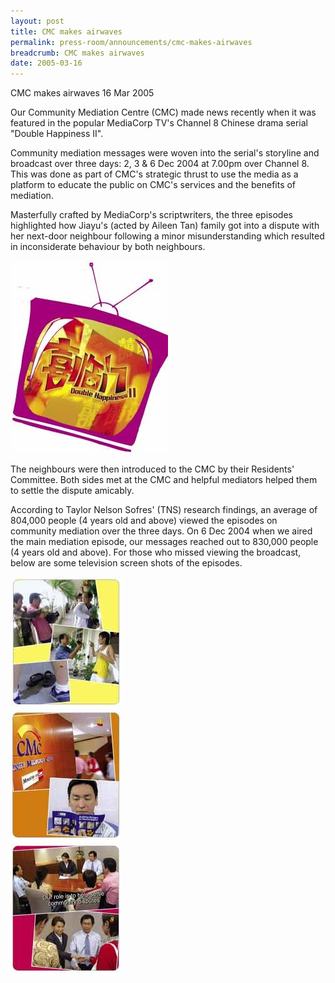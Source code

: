 ```yaml
---
layout: post
title: CMC makes airwaves
permalink: press-room/announcements/cmc-makes-airwaves
breadcrumb: CMC makes airwaves
date: 2005-03-16
---
```


<style>
  .image {width: 400px;}
  .image img {max-width: 100%;}
</style>

CMC makes airwaves
16 Mar 2005

Our Community Mediation Centre (CMC) made news recently when it was featured in the popular MediaCorp TV's Channel 8 Chinese drama serial "Double Happiness II".

Community mediation messages were woven into the serial's storyline and broadcast over three days: 2, 3 & 6 Dec 2004 at 7.00pm over Channel 8. This was done as part of CMC's strategic thrust to use the media as a platform to educate the public on CMC's services and the benefits of mediation.

Masterfully crafted by MediaCorp's scriptwriters, the three episodes highlighted how Jiayu's (acted by Aileen Tan) family got into a dispute with her next-door neighbour following a minor misunderstanding which resulted in inconsiderate behaviour by both neighbours.

<div class="image"><img src="/images/1399989072715.jpg/"></div>

The neighbours were then introduced to the CMC by their Residents' Committee. Both sides met at the CMC and helpful mediators helped them to settle the dispute amicably.

According to Taylor Nelson Sofres' (TNS) research findings, an average of 804,000 people (4 years old and above) viewed the episodes on community mediation over the three days. On 6 Dec 2004 when we aired the main mediation episode, our messages reached out to 830,000 people (4 years old and above). For those who missed viewing the broadcast, below are some television screen shots of the episodes.

<div class="image"><img src="/images/1399989068721.jpg/"></div>

<div class="image"><img src="/images/1399989072403.jpg/"></div>

<div class="image"><img src="/images/1399989072699.jpg/"></div>
